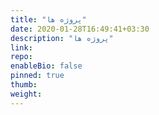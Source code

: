 ```yaml
---
title: "پروژه ها"
date: 2020-01-28T16:49:41+03:30
description: "پروژه ها"
link:
repo:
enableBio: false
pinned: true
thumb:
weight:
---
```

